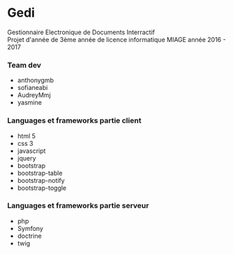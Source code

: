 # Gedi
Gestionnaire Electronique de Documents Interractif<br>
Projet d'année de 3ème année de licence informatique MIAGE année 2016 - 2017

<h3>Team dev</h3>
<ul>
<li>anthonygmb</li>
<li>sofianeabi</li>
<li>AudreyMmj</li>
<li>yasmine</li>
</ul>

<h3>Languages et frameworks partie client</h3>
<ul>
<li>html 5</li>
<li>css 3</li>
<li>javascript</li>
<li>jquery</li>
<li>bootstrap</li>
<li>bootstrap-table</li>
<li>bootstrap-notify</li>
<li>bootstrap-toggle</li>
</ul>

<h3>Languages et frameworks partie serveur</h3>
<ul>
<li>php</li>
<li>Symfony</li>
<li>doctrine</li>
<li>twig</li>
</ul>
